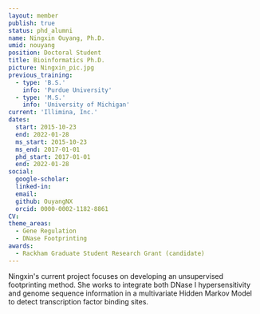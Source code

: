 ```yaml
---
layout: member
publish: true
status: phd_alumni
name: Ningxin Ouyang, Ph.D.
umid: nouyang
position: Doctoral Student
title: Bioinformatics Ph.D.
picture: Ningxin_pic.jpg
previous_training:
  - type: 'B.S.'
    info: 'Purdue University'
  - type: 'M.S.'
    info: 'University of Michigan'
current: 'Illimina, Inc.'
dates:
  start: 2015-10-23
  end: 2022-01-28
  ms_start: 2015-10-23
  ms_end: 2017-01-01
  phd_start: 2017-01-01
  end: 2022-01-28
social: 
  google-scholar: 
  linked-in: 
  email: 
  github: OuyangNX
  orcid: 0000-0002-1182-8861
CV: 
theme_areas:
  - Gene Regulation
  - DNase Footprinting 
awards:
  - Rackham Graduate Student Research Grant (candidate)
---
```

Ningxin's current project focuses on developing an unsupervised footprinting method. She works to integrate both DNase I hypersensitivity and genome sequence information in a multivariate Hidden Markov Model to detect transcription factor binding sites.
